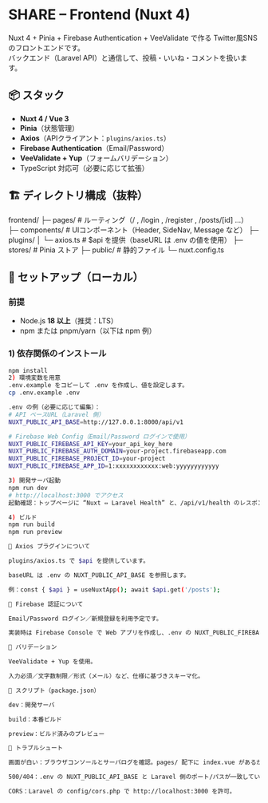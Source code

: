 # SHARE – Frontend (Nuxt 4)

Nuxt 4 + Pinia + Firebase Authentication + VeeValidate で作る Twitter風SNS のフロントエンドです。  
バックエンド（Laravel API）と通信して、投稿・いいね・コメントを扱います。

## 📦 スタック
- **Nuxt 4 / Vue 3**
- **Pinia**（状態管理）
- **Axios**（APIクライアント：`plugins/axios.ts`）
- **Firebase Authentication**（Email/Password）
- **VeeValidate + Yup**（フォームバリデーション）
- TypeScript 対応可（必要に応じて拡張）

## 🏗 ディレクトリ構成（抜粋）
frontend/
├─ pages/ # ルーティング（/ , /login , /register , /posts/[id] ...）
├─ components/ # UIコンポーネント（Header, SideNav, Message など）
├─ plugins/
│ └─ axios.ts # $api を提供（baseURL は .env の値を使用）
├─ stores/ # Pinia ストア
├─ public/ # 静的ファイル
└─ nuxt.config.ts


## 🚀 セットアップ（ローカル）

### 前提
- Node.js **18 以上**（推奨：LTS）
- npm または pnpm/yarn（以下は npm 例）

### 1) 依存関係のインストール
```bash
npm install
2) 環境変数を用意
.env.example をコピーして .env を作成し、値を設定します。
cp .env.example .env

.env の例（必要に応じて編集）：
# API ベースURL（Laravel 側）
NUXT_PUBLIC_API_BASE=http://127.0.0.1:8000/api/v1

# Firebase Web Config（Email/Password ログインで使用）
NUXT_PUBLIC_FIREBASE_API_KEY=your_api_key_here
NUXT_PUBLIC_FIREBASE_AUTH_DOMAIN=your-project.firebaseapp.com
NUXT_PUBLIC_FIREBASE_PROJECT_ID=your-project
NUXT_PUBLIC_FIREBASE_APP_ID=1:xxxxxxxxxxxx:web:yyyyyyyyyyyy

3) 開発サーバ起動
npm run dev
# http://localhost:3000 でアクセス
起動確認：トップページに “Nuxt ⇔ Laravel Health” と、/api/v1/health のレスポンスが表示されればOKです。

4) ビルド
npm run build
npm run preview

🔌 Axios プラグインについて

plugins/axios.ts で $api を提供しています。

baseURL は .env の NUXT_PUBLIC_API_BASE を参照します。

例：const { $api } = useNuxtApp(); await $api.get('/posts');

🔐 Firebase 認証について

Email/Password ログイン／新規登録を利用予定です。

実装時は Firebase Console で Web アプリを作成し、.env の NUXT_PUBLIC_FIREBASE_* を設定します。

🧪 バリデーション

VeeValidate + Yup を使用。

入力必須／文字数制限／形式（メール）など、仕様に基づきスキーマ化。

📝 スクリプト（package.json）

dev：開発サーバ

build：本番ビルド

preview：ビルド済みのプレビュー

🔧 トラブルシュート

画面が白い：ブラウザコンソールとサーバログを確認。pages/ 配下に index.vue があるか、プラグインのパスが正しいかをチェック。

500/404：.env の NUXT_PUBLIC_API_BASE と Laravel 側のポート/パスが一致しているか確認。

CORS：Laravel の config/cors.php で http://localhost:3000 を許可。

